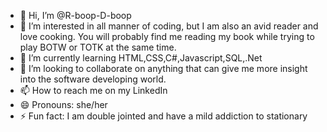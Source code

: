 - 👋 Hi, I’m @R-boop-D-boop
- 👀 I’m interested in all manner of coding, but I am also an avid reader and love cooking. You will probably find me reading my book while trying to play BOTW or TOTK at the same time.
- 🌱 I’m currently learning HTML,CSS,C#,Javascript,SQL,.Net
- 💞️ I’m looking to collaborate on anything that can give me more insight into the software developing world.
- 📫 How to reach me on my LinkedIn
- 😄 Pronouns: she/her
- ⚡ Fun fact: I am double jointed and have a mild addiction to stationary

<!---
R-boop-D-boop/R-boop-D-boop is a ✨ special ✨ repository because its `README.md` (this file) appears on your GitHub profile.
You can click the Preview link to take a look at your changes.
--->
